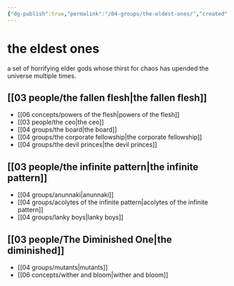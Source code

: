 ```yaml
---
{"dg-publish":true,"permalink":"/04-groups/the-eldest-ones/","created":"2024-08-08T14:49:18.150-05:00","updated":"2024-12-27T12:09:24.409-06:00"}
---
```


# the eldest ones

a set of horrifying elder gods whose thirst for chaos has upended the universe multiple times.

## [[03 people/the fallen flesh\|the fallen flesh]]
- [[06 concepts/powers of the flesh\|powers of the flesh]]
- [[03 people/the ceo\|the ceo]]
- [[04 groups/the board\|the board]]
- [[04 groups/the corporate fellowship\|the corporate fellowship]]
- [[04 groups/the devil princes\|the devil princes]]

## [[03 people/the infinite pattern\|the infinite pattern]]
- [[04 groups/anunnaki\|anunnaki]]
- [[04 groups/acolytes of the infinite pattern\|acolytes of the infinite pattern]]
- [[04 groups/lanky boys\|lanky boys]]

## [[03 people/The Diminished One\|the diminished]]
- [[04 groups/mutants\|mutants]]
- [[06 concepts/wither and bloom\|wither and bloom]]
